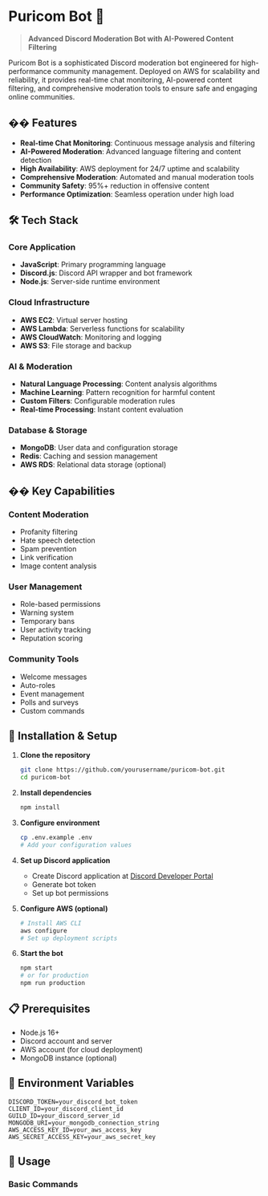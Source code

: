 # Puricom Bot 🤖

> **Advanced Discord Moderation Bot with AI-Powered Content Filtering**

Puricom Bot is a sophisticated Discord moderation bot engineered for high-performance community management. Deployed on AWS for scalability and reliability, it provides real-time chat monitoring, AI-powered content filtering, and comprehensive moderation tools to ensure safe and engaging online communities.

## �� Features

- **Real-time Chat Monitoring**: Continuous message analysis and filtering
- **AI-Powered Moderation**: Advanced language filtering and content detection
- **High Availability**: AWS deployment for 24/7 uptime and scalability
- **Comprehensive Moderation**: Automated and manual moderation tools
- **Community Safety**: 95%+ reduction in offensive content
- **Performance Optimization**: Seamless operation under high load

## 🛠️ Tech Stack

### Core Application
- **JavaScript**: Primary programming language
- **Discord.js**: Discord API wrapper and bot framework
- **Node.js**: Server-side runtime environment

### Cloud Infrastructure
- **AWS EC2**: Virtual server hosting
- **AWS Lambda**: Serverless functions for scalability
- **AWS CloudWatch**: Monitoring and logging
- **AWS S3**: File storage and backup

### AI & Moderation
- **Natural Language Processing**: Content analysis algorithms
- **Machine Learning**: Pattern recognition for harmful content
- **Custom Filters**: Configurable moderation rules
- **Real-time Processing**: Instant content evaluation

### Database & Storage
- **MongoDB**: User data and configuration storage
- **Redis**: Caching and session management
- **AWS RDS**: Relational data storage (optional)

## �� Key Capabilities

### Content Moderation
- Profanity filtering
- Hate speech detection
- Spam prevention
- Link verification
- Image content analysis

### User Management
- Role-based permissions
- Warning system
- Temporary bans
- User activity tracking
- Reputation scoring

### Community Tools
- Welcome messages
- Auto-roles
- Event management
- Polls and surveys
- Custom commands

## 🔧 Installation & Setup

1. **Clone the repository**
   ```bash
   git clone https://github.com/yourusername/puricom-bot.git
   cd puricom-bot
   ```

2. **Install dependencies**
   ```bash
   npm install
   ```

3. **Configure environment**
   ```bash
   cp .env.example .env
   # Add your configuration values
   ```

4. **Set up Discord application**
   - Create Discord application at [Discord Developer Portal](https://discord.com/developers/applications)
   - Generate bot token
   - Set up bot permissions

5. **Configure AWS (optional)**
   ```bash
   # Install AWS CLI
   aws configure
   # Set up deployment scripts
   ```

6. **Start the bot**
   ```bash
   npm start
   # or for production
   npm run production
   ```

## 📋 Prerequisites

- Node.js 16+
- Discord account and server
- AWS account (for cloud deployment)
- MongoDB instance (optional)

## 🔑 Environment Variables

```env
DISCORD_TOKEN=your_discord_bot_token
CLIENT_ID=your_discord_client_id
GUILD_ID=your_discord_server_id
MONGODB_URI=your_mongodb_connection_string
AWS_ACCESS_KEY_ID=your_aws_access_key
AWS_SECRET_ACCESS_KEY=your_aws_secret_key
```

## 📖 Usage

### Basic Commands
